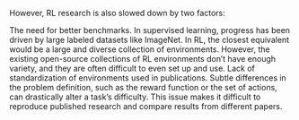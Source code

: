 However, RL research is also slowed down by two factors:

The need for better benchmarks. In supervised learning, progress has been driven by large labeled datasets like ImageNet. In RL, the closest equivalent would be a large and diverse collection of environments. However, the existing open-source collections of RL environments don’t have enough variety, and they are often difficult to even set up and use.
Lack of standardization of environments used in publications. Subtle differences in the problem definition, such as the reward function or the set of actions, can drastically alter a task’s difficulty. This issue makes it difficult to reproduce published research and compare results from different papers.
